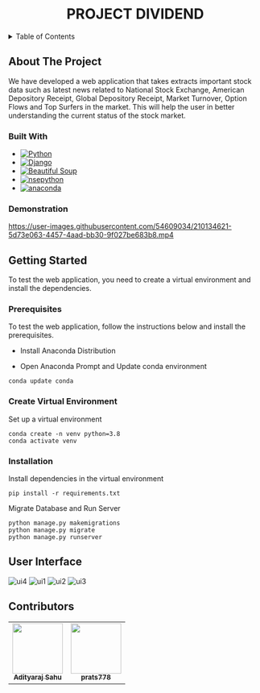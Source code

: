 <!-- PROJECT LOGO AND NAME -->
<div align="center">
    <h1 align="center"><strong>PROJECT DIVIDEND</strong></h3>
</div>

<!-- TABLE OF CONTENTS -->
<details>
  <summary>Table of Contents</summary>
  <ol>
    <li>
      <a href="#about-the-project">About The Project</a>
      <ul>
        <li><a href="#built-with">Built With</a></li>
        <li><a href="#demonstration">Demonstration</a></li>
      </ul>
    </li>
    <li>
      <a href="#getting-started">Getting Started</a>
      <ul>
        <li><a href="#prerequisites">Prerequisites</a></li>
        <li><a href="#create-virtual-environment">Create virtual environment</a></li>
        <li><a href="#installation">Installation</a></li>
      </ul>
    </li>
    <li><a href="#user-interface">User Interface</a></li>
    <li><a href="#contributors">Contributors</a></li>
  </ol>
</details>

<!-- ABOUT THE PROJECT -->
## About The Project

We have developed a web application that takes extracts important stock data such as latest news related to National Stock Exchange, American Depository Receipt, Global Depository Receipt, Market Turnover, Option Flows and Top Surfers in the market. This will help the user in better understanding the current status of the stock market.

### Built With

* [![Python][python-image]][python-url]
* [![Django][Django-image]][Django-url]
* [![Beautiful Soup][bs-image]][bs-url]
* [![nsepython][nsepython-image]][nsepython-url]
* [![anaconda][Anaconda-image]][Anaconda-url]

### Demonstration

https://user-images.githubusercontent.com/54609034/210134621-5d73e063-4457-4aad-bb30-9f027be683b8.mp4



<!-- PREREQUISITES AND INSTALLATIONS -->
## Getting Started
To test the web application, you need to create a virtual environment and install the dependencies.

### Prerequisites 
To test the web application, follow the instructions below and install the prerequisites.

* Install Anaconda Distribution <br>

* Open Anaconda Prompt and Update conda environment
```
conda update conda
```

### Create Virtual Environment
Set up a virtual environment
```
conda create -n venv python=3.8
conda activate venv
```
### Installation

Install dependencies in the virtual environment
```
pip install -r requirements.txt
``` 

Migrate Database and Run Server

```
python manage.py makemigrations
python manage.py migrate
python manage.py runserver
```  

## User Interface

![ui4](https://user-images.githubusercontent.com/54609034/210134714-061adfff-4411-4a62-a105-ada68e719bd7.png)
![ui1](https://user-images.githubusercontent.com/54609034/210134695-ff23c1f0-6d4d-4315-8671-0332ed9df5a8.png)
![ui2](https://user-images.githubusercontent.com/54609034/210134699-2600436c-823d-496b-af6d-e7b5dbea52ef.png)
![ui3](https://user-images.githubusercontent.com/54609034/210134713-5ae43efa-8519-45e1-81c9-d8e3e6be68ee.png)



## Contributors
<table>
  <tr>
    <td align="center">
        <a href="https://github.com/adityarajsahu">
            <img src="https://avatars.githubusercontent.com/u/54609034?v=4" width="100px;" alt=""/>
            <br />
            <sub><b>Adityaraj Sahu</b></sub>
        </a>
    </td>
    <td align="center">
        <a href="https://github.com/prats778">
            <img src="https://avatars3.githubusercontent.com/u/58729042?v=4" width="100px;" alt=""/>
            <br />
            <sub><b>prats778</b></sub>
        </a>
    </td>
  </tr>
</table>



<!-- MARKDOWN LINKS & IMAGES -->
[Django-image]: https://img.shields.io/badge/django-000000?style=for-the-badge&logo=django&logoColor=white
[Django-url]: https://www.djangoproject.com/
[python-image]: https://img.shields.io/badge/python-20232A?style=for-the-badge&logo=python&logoColor=61DAFB
[python-url]: https://www.python.org/
[bs-image]: https://img.shields.io/badge/BeautifulSoup-35495E?style=for-the-badge&logo=BeautifulSoup&logoColor=4FC08D
[bs-url]: https://www.crummy.com/software/BeautifulSoup/bs4/doc/
[nsepython-image]: https://img.shields.io/badge/nsepython-4A4A55?style=for-the-badge&logo=nsepython&logoColor=white
[nsepython-url]: https://aeron7.github.io/nsepython/
[Anaconda-image]: https://img.shields.io/badge/Anaconda-563D7C?style=for-the-badge&logo=anaconda&logoColor=white
[Anaconda-url]: https://repo.anaconda.com/archive/Anaconda3-2022.05-Windows-x86_64.exe

